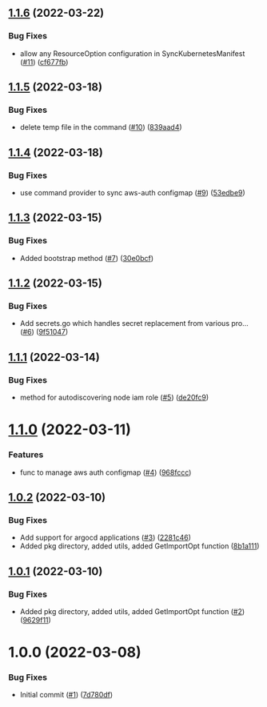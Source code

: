 ## [1.1.6](https://github.com/catalystsquad/pulumi-modules-go/compare/v1.1.5...v1.1.6) (2022-03-22)


### Bug Fixes

* allow any ResourceOption configuration in SyncKubernetesManifest ([#11](https://github.com/catalystsquad/pulumi-modules-go/issues/11)) ([cf677fb](https://github.com/catalystsquad/pulumi-modules-go/commit/cf677fb8195f1365f69cfd1f3768b9cf2526e4a1))

## [1.1.5](https://github.com/catalystsquad/pulumi-modules-go/compare/v1.1.4...v1.1.5) (2022-03-18)


### Bug Fixes

* delete temp file in the command ([#10](https://github.com/catalystsquad/pulumi-modules-go/issues/10)) ([839aad4](https://github.com/catalystsquad/pulumi-modules-go/commit/839aad47057030bb39d3154da4f3aa94e033fdb1))

## [1.1.4](https://github.com/catalystsquad/pulumi-modules-go/compare/v1.1.3...v1.1.4) (2022-03-18)


### Bug Fixes

* use command provider to sync aws-auth configmap ([#9](https://github.com/catalystsquad/pulumi-modules-go/issues/9)) ([53edbe9](https://github.com/catalystsquad/pulumi-modules-go/commit/53edbe9ec56130471b9ce0227f47694b797ade40))

## [1.1.3](https://github.com/catalystsquad/pulumi-modules-go/compare/v1.1.2...v1.1.3) (2022-03-15)


### Bug Fixes

* Added bootstrap method ([#7](https://github.com/catalystsquad/pulumi-modules-go/issues/7)) ([30e0bcf](https://github.com/catalystsquad/pulumi-modules-go/commit/30e0bcf900700e603ce6f1ba9575640f1a1d3fce))

## [1.1.2](https://github.com/catalystsquad/pulumi-modules-go/compare/v1.1.1...v1.1.2) (2022-03-15)


### Bug Fixes

* Add secrets.go which handles secret replacement from various pro… ([#6](https://github.com/catalystsquad/pulumi-modules-go/issues/6)) ([9f51047](https://github.com/catalystsquad/pulumi-modules-go/commit/9f510470d72101a7373b7f11d4e005f97fbbcc41))

## [1.1.1](https://github.com/catalystsquad/pulumi-modules-go/compare/v1.1.0...v1.1.1) (2022-03-14)


### Bug Fixes

* method for autodiscovering node iam role ([#5](https://github.com/catalystsquad/pulumi-modules-go/issues/5)) ([de20fc9](https://github.com/catalystsquad/pulumi-modules-go/commit/de20fc921cd3db419143180f69a57ef5db70c0be))

# [1.1.0](https://github.com/catalystsquad/pulumi-modules-go/compare/v1.0.2...v1.1.0) (2022-03-11)


### Features

* func to manage aws auth configmap ([#4](https://github.com/catalystsquad/pulumi-modules-go/issues/4)) ([968fccc](https://github.com/catalystsquad/pulumi-modules-go/commit/968fccc3c9daaf6333158a28a1cd60e18fc53833))

## [1.0.2](https://github.com/catalystsquad/pulumi-modules-go/compare/v1.0.1...v1.0.2) (2022-03-10)


### Bug Fixes

* Add support for argocd applications ([#3](https://github.com/catalystsquad/pulumi-modules-go/issues/3)) ([2281c46](https://github.com/catalystsquad/pulumi-modules-go/commit/2281c461e0a2b696a24045942e8c9652aaa05442))
* Added pkg directory, added utils, added GetImportOpt function ([8b1a111](https://github.com/catalystsquad/pulumi-modules-go/commit/8b1a111cad4c1d1b039b94bac49634958f00ef42))

## [1.0.1](https://github.com/catalystsquad/pulumi-modules-go/compare/v1.0.0...v1.0.1) (2022-03-10)


### Bug Fixes

* Added pkg directory, added utils, added GetImportOpt function ([#2](https://github.com/catalystsquad/pulumi-modules-go/issues/2)) ([9629f11](https://github.com/catalystsquad/pulumi-modules-go/commit/9629f11e32b400c3a1bf195a9b30ac0f6987e563))

# 1.0.0 (2022-03-08)


### Bug Fixes

* Initial commit ([#1](https://github.com/catalystsquad/pulumi-modules-go/issues/1)) ([7d780df](https://github.com/catalystsquad/pulumi-modules-go/commit/7d780dfe0fe23800f593502b00336851b6dd6f68))
